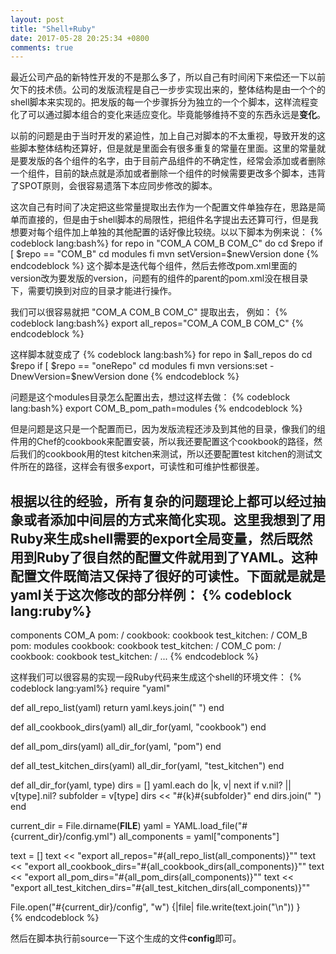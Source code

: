 ```yaml
---
layout: post
title: "Shell+Ruby"
date: 2017-05-28 20:25:34 +0800
comments: true
---
```



最近公司产品的新特性开发的不是那么多了，所以自己有时间闲下来偿还一下以前欠下的技术债。公司的发版流程是自己一步步实现出来的，整体结构是由一个个的shell脚本来实现的。把发版的每一个步骤拆分为独立的一个个脚本，这样流程变化了可以通过脚本组合的变化来适应变化。毕竟能够维持不变的东西永远是**变化**。

以前的问题是由于当时开发的紧迫性，加上自己对脚本的不太重视，导致开发的这些脚本整体结构还算好，但是就是里面会有很多重复的常量在里面。这里的常量就是要发版的各个组件的名字，由于目前产品组件的不确定性，经常会添加或者删除一个组件，目前的缺点就是添加或者删除一个组件的时候需要更改多个脚本，违背了SPOT原则，会很容易遗落下本应同步修改的脚本。

这次自己有时间了决定把这些常量提取出去作为一个配置文件单独存在，思路是简单而直接的，但是由于shell脚本的局限性，把组件名字提出去还算可行，但是我想要对每个组件加上单独的其他配置的话好像比较绕。以以下脚本为例来说：
{% codeblock lang:bash%}
for repo in "COM_A COM_B COM_C"
do
  cd $repo
  if [ $repo == "COM_B"
    cd modules
  fi
  mvn setVersion=$newVersion
done
{% endcodeblock %}
这个脚本是迭代每个组件，然后去修改pom.xml里面的version改为要发版的version，问题有的组件的parent的pom.xml没在根目录下，需要切换到对应的目录才能进行操作。

我们可以很容易就把 "COM_A COM_B COM_C" 提取出去， 例如：
{% codeblock lang:bash%}
export all_repos="COM_A COM_B COM_C"
{% endcodeblock %}

这样脚本就变成了
{% codeblock lang:bash%}
for repo in $all_repos
do
  cd $repo
  if [ $repo == "oneRepo"
    cd modules
  fi
  mvn versions:set -DnewVersion=$newVersion
done
{% endcodeblock %}

问题是这个modules目录怎么配置出去，想过这样去做：
{% codeblock lang:bash%}
export COM_B_pom_path=modules
{% endcodeblock %}

但是问题是这只是一个配置而已，因为发版流程还涉及到其他的目录，像我们的组件用的Chef的cookbook来配置安装，所以我还要配置这个cookbook的路径，然后我们的cookbook用的test kitchen来测试，所以还要配置test kitchen的测试文件所在的路径，这样会有很多export，可读性和可维护性都很差。

根据以往的经验，所有复杂的问题理论上都可以经过抽象或者添加中间层的方式来简化实现。这里我想到了用Ruby来生成shell需要的export全局变量，然后既然用到Ruby了很自然的配置文件就用到了YAML。这种配置文件既简洁又保持了很好的可读性。下面就是就是yaml关于这次修改的部分样例：
{% codeblock lang:ruby%}
---
components
  COM_A
  	pom: /
  	cookbook: cookbook
  	test_kitchen: /
  COM_B
    pom: modules
    cookbook: cookbook
  	test_kitchen: /
  COM_C
  	pom: /
  	cookbook: cookbook
  	test_kitchen: /
...
{% endcodeblock %}

这样我们可以很容易的实现一段Ruby代码来生成这个shell的环境文件：
{% codeblock lang:yaml%}
require "yaml"


def all_repo_list(yaml) 
	return yaml.keys.join(" ")
end

def all_cookbook_dirs(yaml)
	all_dir_for(yaml, "cookbook")
end

def all_pom_dirs(yaml)
	all_dir_for(yaml, "pom")
end

def all_test_kitchen_dirs(yaml)
	all_dir_for(yaml, "test_kitchen")
end

def all_dir_for(yaml, type)
	dirs = []
	yaml.each do |k, v|
		next if v.nil? || v[type].nil?
		subfolder = v[type]
		dirs << "#{k}#{subfolder}"
	end
	dirs.join(" ")
end


current_dir = File.dirname(__FILE__)
yaml = YAML.load_file("#{current_dir}/config.yml")
all_components = yaml["components"]

text = []
text << "export all_repos=\"#{all_repo_list(all_components)}\""
text << "export all_cookbook_dirs=\"#{all_cookbook_dirs(all_components)}\""
text << "export all_pom_dirs=\"#{all_pom_dirs(all_components)}\""
text << "export all_test_kitchen_dirs=\"#{all_test_kitchen_dirs(all_components)}\""


File.open("#{current_dir}/config", "w") {|file| file.write(text.join("\n")) }	
{% endcodeblock %}

然后在脚本执行前source一下这个生成的文件**config**即可。